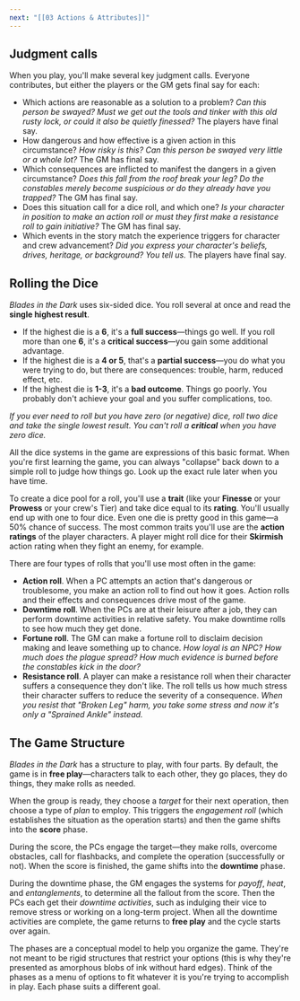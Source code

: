 ```yaml
---
next: "[[03 Actions & Attributes]]"
---
```


## Judgment calls

When you play, you'll make several key judgment calls. Everyone contributes, but either the players or the GM gets final say for each:

* Which actions are reasonable as a solution to a problem? *Can this person be swayed? Must we get out the tools and tinker with this old rusty lock, or could it also be quietly finessed?* The players have final say.
* How dangerous and how effective is a given action in this circumstance? *How risky is this? Can this person be swayed very little or a whole lot?* The GM has final say.
* Which consequences are inflicted to manifest the dangers in a given circumstance? *Does this fall from the roof break your leg? Do the constables merely become suspicious or do they already have you trapped?* The GM has final say.
* Does this situation call for a dice roll, and which one? *Is your character in position to make an action roll or must they first make a resistance roll to gain initiative?* The GM has final say.
* Which events in the story match the experience triggers for character and crew advancement? *Did you express your character's beliefs, drives, heritage, or background? You tell us.* The players have final say.

## Rolling the Dice

*Blades in the Dark* uses six-sided dice. You roll several at once and read the **single highest result**.

* If the highest die is a **6**, it's a **full success**—things go well. If you roll more than one **6**, it's a **critical success**—you gain some additional advantage.
* If the highest die is a **4 or 5**, that's a **partial success**—you do what you were trying to do, but there are consequences: trouble, harm, reduced effect, etc.
* If the highest die is **1-3**, it's a **bad outcome**. Things go poorly. You probably don't achieve your goal and you suffer complications, too.

*If you ever need to roll but you have zero (or negative) dice, roll two dice and take the single lowest result. You can't roll a **critical** when you have zero dice.*

All the dice systems in the game are expressions of this basic format. When you're first learning the game, you can always "collapse" back down to a simple roll to judge how things go. Look up the exact rule later when you have time.

To create a dice pool for a roll, you'll use a **trait** (like your **Finesse** or your **Prowess** or your crew's Tier) and take dice equal to its **rating**. You'll usually end up with one to four dice. Even one die is pretty good in this game—a 50% chance of success. The most common traits you'll use are the **action ratings** of the player characters. A player might roll dice for their **Skirmish** action rating when they fight an enemy, for example.

There are four types of rolls that you'll use most often in the game:

* **Action roll**. When a PC attempts an action that's dangerous or troublesome, you make an action roll to find out how it goes. Action rolls and their effects and consequences drive most of the game.
* **Downtime roll**. When the PCs are at their leisure after a job, they can perform downtime activities in relative safety. You make downtime rolls to see how much they get done.
* **Fortune roll**. The GM can make a fortune roll to disclaim decision making and leave something up to chance. *How loyal is an NPC? How much does the plague spread? How much evidence is burned before the constables kick in the door?*
* **Resistance roll**. A player can make a resistance roll when their character suffers a consequence they don't like. The roll tells us how much stress their character suffers to reduce the severity of a consequence. *When you resist that "Broken Leg" harm, you take some stress and now it's only a "Sprained Ankle" instead.*

## The Game Structure

*Blades in the Dark* has a structure to play, with four parts. By default, the game is in **free play**—characters talk to each other, they go places, they do things, they make rolls as needed.

When the group is ready, they choose a *target* for their next operation, then choose a type of *plan* to employ. This triggers the *engagement roll* (which establishes the situation as the operation starts) and then the game shifts into the **score** phase.

During the score, the PCs engage the target—they make rolls, overcome obstacles, call for flashbacks, and complete the operation (successfully or not). When the score is finished, the game shifts into the **downtime** phase.

During the downtime phase, the GM engages the systems for *payoff*, *heat*, and *entanglements*, to determine all the fallout from the score. Then the PCs each get their *downtime activities*, such as indulging their vice to remove stress or working on a long-term project. When all the downtime activities are complete, the game returns to **free play** and the cycle starts over again.

The phases are a conceptual model to help you organize the game. They're not meant to be rigid structures that restrict your options (this is why they're presented as amorphous blobs of ink without hard edges). Think of the phases as a menu of options to fit whatever it is you're trying to accomplish in play. Each phase suits a different goal.

